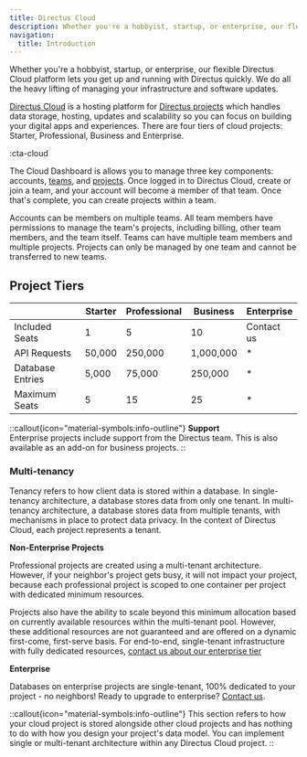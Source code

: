 ```yaml
---
title: Directus Cloud
description: Whether you're a hobbyist, startup, or enterprise, our flexible Directus Cloud platform lets you get up and running with Directus quickly. 
navigation:
  title: Introduction
---
```


Whether you're a hobbyist, startup, or enterprise, our flexible Directus Cloud platform lets you get up and running with Directus quickly. We do all the heavy lifting of managing your infrastructure and software updates.

<!-- TODO: ![Hero Image](https://cdn.directus.io/docs/v9/cloud/overview/overview-20220322A/hero-image-20220402A.webp) -->

[Directus Cloud](https://directus.cloud) is a hosting platform for [Directus projects](/cloud/projects) which handles data storage, hosting, updates and scalability so you can focus on building your digital apps and experiences. There are four tiers of cloud projects: Starter, Professional, Business and Enterprise. 

:cta-cloud

The Cloud Dashboard is allows you to manage three key components: accounts, [teams](/cloud/getting-started/teams), and [projects](/cloud/projects). Once logged in to Directus Cloud, create or join a team, and your account will become a member of that team. Once that's complete, you can create projects within a team.

Accounts can be members on multiple teams. All team members have permissions to manage the team's projects, including billing, other team members, and the team itself. Teams can have multiple team members and multiple projects. Projects can only be managed by one team and cannot be transferred to new teams.

## Project Tiers

|                  | Starter | Professional | Business  | Enterprise |
| ---------------- | ------- | ------------ | --------- | ---------- |
| Included Seats   | 1       | 5            | 10        | Contact us |
| API Requests     | 50,000  | 250,000      | 1,000,000 | * |
| Database Entries | 5,000   | 75,000       | 250,000   | * |
| Maximum Seats    | 5       | 15           | 25        | * |

::callout{icon="material-symbols:info-outline"}
**Support**  
Enterprise projects include support from the Directus team. This is also available as an add-on for business projects.
::

### Multi-tenancy

Tenancy refers to how client data is stored within a database. In single-tenancy architecture, a database stores data from only one tenant. In multi-tenancy architecture, a database stores data from multiple tenants, with mechanisms in place to protect data privacy. In the context of Directus Cloud, each project represents a tenant.

**Non-Enterprise Projects**

Professional projects are created using a multi-tenant architecture. However, if your neighbor's project gets busy, it will not impact your project, because each professional project is scoped to one container per project with dedicated minimum resources. 

Projects also have the ability to scale beyond this minimum allocation based on currently available resources within the multi-tenant pool. However, these additional resources are not guaranteed and are offered on a dynamic first-come, first-serve basis. For end-to-end, single-tenant infrastructure with fully dedicated resources, [contact us about our enterprise tier](https://directus.io/contact)

**Enterprise**

Databases on enterprise projects are single-tenant, 100% dedicated to your project - no neighbors! Ready to upgrade to enterprise? [Contact us](https://directus.io/contact).

::callout{icon="material-symbols:info-outline"}
This section refers to how your cloud project is stored alongside other cloud projects and has nothing to do with how you design your project's data model. You can implement single or multi-tenant architecture within any Directus Cloud project.
::
